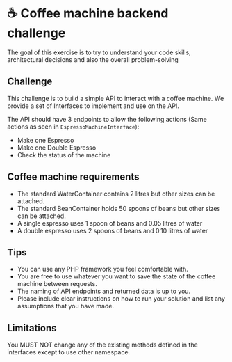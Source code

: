 # :coffee: Coffee machine backend challenge
The goal of this exercise is to try to understand your code skills, architectural decisions and also the overall problem-solving 

## Challenge 
This challenge is to build a simple API to interact with a coffee machine.
We provide a set of Interfaces to implement and use on the API.

The API should have 3 endpoints to allow the following actions (Same actions as seen in `EspressoMachineInterface`):
- Make one Espresso
- Make one Double Espresso
- Check the status of the machine

## Coffee machine requirements
- The standard WaterContainer contains 2 litres but other sizes can be attached.
- The standard BeanContainer holds 50 spoons of beans but other sizes can be attached.
- A single espresso uses 1 spoon of beans and 0.05 litres of water
- A double espresso uses 2 spoons of beans and 0.10 litres of water

## Tips
- You can use any PHP framework you feel comfortable with.
- You are free to use whatever you want to save the state of the coffee machine between requests.
- The naming of API endpoints and returned data is up to you.
- Please include clear instructions on how to run your solution and list any assumptions that you have made.

## Limitations
You MUST NOT change any of the existing methods defined in the interfaces except to use other namespace.
